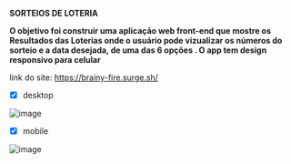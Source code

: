 **SORTEIOS DE LOTERIA**

**O objetivo foi construir uma aplicação web front-end que mostre os Resultados das Loterias onde o usuário pode vizualizar os números do sorteio e a data desejada, de uma das 6 opções . O app tem design responsivo para celular**

link do site: https://brainy-fire.surge.sh/

- [x] desktop

![image](https://user-images.githubusercontent.com/84349841/189196708-dda8240e-0a9f-46c4-ab61-772a9c96faa6.png)

- [x] mobile

![image](https://user-images.githubusercontent.com/84349841/189197013-9e931c0e-00f7-46a9-845c-ff215bdd2bcc.png)
